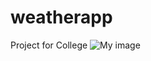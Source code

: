 # weatherapp
Project for College
![My image](github.com/MikeWhelan91/weatherapp/img/weatherapp.jpg)
